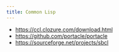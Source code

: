 ```yaml
---
title: Common Lisp
---
```


- <https://ccl.clozure.com/download.html>
- <https://github.com/portacle/portacle>
- <https://sourceforge.net/projects/sbcl>
